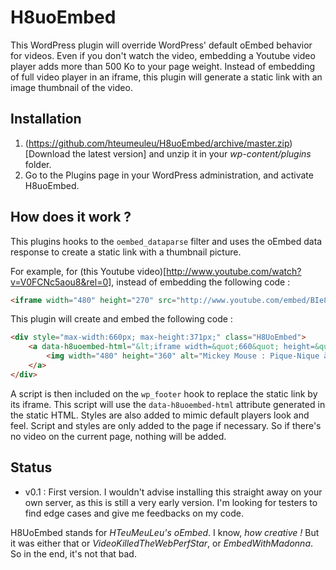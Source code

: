 # H8uoEmbed

This WordPress plugin will override WordPress' default oEmbed behavior for videos. Even if you don't watch the video, embedding a Youtube video player adds more than 500 Ko to your page weight. Instead of embedding of full video player in an iframe, this plugin will generate a static link with an image thumbnail of the video. 

## Installation
1. (https://github.com/hteumeuleu/H8uoEmbed/archive/master.zip)[Download the latest version] and unzip it in your *wp-content/plugins* folder.
2. Go to the Plugins page in your WordPress administration, and activate H8uoEmbed.

## How does it work ?
This plugins hooks to the `oembed_dataparse` filter and uses the oEmbed data response to create a static link with a thumbnail picture.

For example, for (this Youtube video)[http://www.youtube.com/watch?v=V0FCNc5aou8&rel=0], instead of embedding the following code :

```html
<iframe width="480" height="270" src="http://www.youtube.com/embed/BIe8Hhfg1-E?feature=oembed" frameborder="0" allowfullscreen </iframe>
```

This plugin will create and embed the following code :

```html
<div style="max-width:660px; max-height:371px;" class="H8UoEmbed">
	<a data-h8uoembed-html="&lt;iframe width=&quot;660&quot; height=&quot;371&quot; src=&quot;http://www.youtube.com/embed/V0FCNc5aou8?feature=oembed&amp;autoplay=1&quot; frameborder=&quot;0&quot; allowfullscreen&gt;&lt;/iframe&gt;" title="Mickey Mouse : Pique-Nique à la Plage - Episode intégral - Exclusivité Disney !" href="http://www.youtube.com/watch?v=V0FCNc5aou8&amp;rel=0" class="H8UoEmbed-link">
		<img width="480" height="360" alt="Mickey Mouse : Pique-Nique à la Plage - Episode intégral - Exclusivité Disney !" src="http://i1.ytimg.com/vi/V0FCNc5aou8/hqdefault.jpg">
	</a>
</div>
```

A script is then included on the `wp_footer` hook to replace the static link by its iframe. This script will use the `data-h8uoembed-html` attribute generated in the static HTML. 
Styles are also added to mimic default players look and feel.
Script and styles are only added to the page if necessary. So if there's no video on the current page, nothing will be added.

## Status
* v0.1 : First version. I wouldn't advise installing this straight away on your own server, as this is still a very early version. I'm looking for testers to find edge cases and give me feedbacks on my code.

H8UoEmbed stands for *HTeuMeuLeu's oEmbed*. I know, *how creative !* But it was either that or *VideoKilledTheWebPerfStar*, or *EmbedWithMadonna*. So in the end, it's not that bad.
